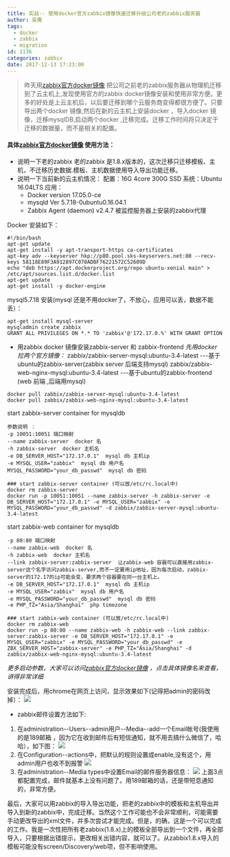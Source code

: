 ```yaml
---
title: 实战-- 使用docker官方zabbix镜像快速迁移升级公司老的zabbix服务器
author: 吴鹰
tags:
  - docker
  - zabbix
  - migration
id: 1136
categories: zabbix
date: 2017-12-13 17:23:00
---
```

> 昨天用[zabbix官方docker镜像](https://hub.docker.com/u/zabbix/) 把公司之前老的zabbix服务器从物理机迁移到了云主机上,发现使用官方的zabbix docker镜像安装和使用非常方便。更多的好处是上云主机后，以后要迁移到哪个云服务商变得都很方便了。只要导出两个docker 镜像,然后在新的云主机上安装docker ，导入docker 镜像，迁移mysqlDB,启动两个docker ,迁移完成。迁移工作时间将只决定于迁移的数据量，而不是相关的配置。

#### 具体[zabbix官方docker镜像](https://hub.docker.com/u/zabbix/) 使用方法：
* 说明一下老的zabbix
  老的zabbix 是1.8.x版本的，这次迁移只迁移模板、主机，不迁移历史数据.模板、主机数据使用导入导出功能迁移。
* 说明一下当前新的云主机情况：
配置：16G 4core 300G SSD
系统：Ubuntu 16.04LTS
应用：
  - Docker version 17.05.0-ce
  - mysqld  Ver 5.7.18-0ubuntu0.16.04.1
  - Zabbix Agent (daemon) v2.4.7  被监控服务器上安装的zabbix代理 

Docker 安装如下：
```
#!/bin/bash
apt-get update
apt-get install -y apt-transport-https ca-certificates
apt-key adv --keyserver hkp://p80.pool.sks-keyservers.net:80 --recv-keys 58118E89F3A912897C070ADBF76221572C52609D
echo "deb https://apt.dockerproject.org/repo ubuntu-xenial main" > /etc/apt/sources.list.d/docker.list
apt-get update
apt-get install -y docker-engine
```

mysql5.7.18 安装(mysql 还是不用docker了，不放心，应用可以丢，数据不能丢）：
```
apt-get install mysql-server
mysqladmin create zabbix
GRANT ALL PRIVILEGES ON *.* TO 'zabbix'@'172.17.0.%' WITH GRANT OPTION
```

* 用zabbix docker 镜像安装zabbix-server 和 zabbix-frontend
*先用docker 拉两个官方镜像：*
zabbix/zabbix-server-mysql:ubuntu-3.4-latest  ---基于ubuntu的zabbix-server(zabbix server 后端支持mysql)
zabbix/zabbix-web-nginx-mysql:ubuntu-3.4-latest  ---基于ubuntu的zabbix-frontend (web 前端 ,后端用mysql)

```
docker pull zabbix/zabbix-server-mysql:ubuntu-3.4-latest
docker pull zabbix/zabbix-web-nginx-mysql:ubuntu-3.4-latest
```
start zabbix-server container for mysqldb
```
参数说明 ：
-p 10051:10051 端口映射
--name zabbix-server  docker 名
-h zabbix-server  docker 主机名
-e DB_SERVER_HOST="172.17.0.1"  mysql db 主机ip
-e MYSQL_USER="zabbix"  mysql db 用户名
MYSQL_PASSWORD="your_db_passwd"  mysql db 密码

### start zabbix-server container (可以放/etc/rc.local中)
docker rm zabbix-server
docker run -p 10051:10051 --name zabbix-server -h zabbix-server -e DB_SERVER_HOST="172.17.0.1" -e MYSQL_USER="zabbix" -e MYSQL_PASSWORD="your_db_passwd" -d zabbix/zabbix-server-mysql:ubuntu-3.4-latest
```
start zabbix-web container for mysqldb
```
-p 80:80 端口映射
--name zabbix-web  docker 名
-h zabbix-web  docker 主机名
--link zabbix-server:zabbix-server  让zabbix-web 容器可以直接用zabbix-server这个名字访问zabbix-server,而不一定要用ip地址，因为每次启动，zabbix-server的172.17的ip可能会变，要求两个容器要在同一台主机上。
-e DB_SERVER_HOST="172.17.0.1"  mysql db 主机ip
-e MYSQL_USER="zabbix"  mysql db 用户名
-e MYSQL_PASSWORD="your_db_passwd"  mysql db 密码
-e PHP_TZ="Asia/Shanghai"  php timezone

### start zabbix-web container (可以放/etc/rc.local中)
docker rm zabbix-web
docker run -p 80:80 --name zabbix-web -h zabbix-web --link zabbix-server:zabbix-server -e DB_SERVER_HOST="172.17.0.1" -e MYSQL_USER="zabbix" -e MYSQL_PASSWORD="your_db_passwd" -e ZBX_SERVER_HOST="zabbix-server" -e PHP_TZ="Asia/Shanghai" -d zabbix/zabbix-web-nginx-mysql:ubuntu-3.4-latest
```
*更多启动参数，大家可以访问[zabbix官方docker镜像](https://hub.docker.com/u/zabbix/) ，点击具体镜像名来查看，讲得非常详细*

安装完成后，用chrome在网页上访问，显示效果如下(记得把admin的密码改掉）：
![](/images/2017-12-14-10-12-40.png)

- zabbix邮件设置方法如下:
1. 在administration--Users--admin用户--Media--add一个Email帐号(我使用的是189邮箱 ，因为它在收到邮件后有短信通知，就不用去搞什么微信了，哈哈），如下图：
![](/images/2017-12-21-11-25-01.png)
2. 在Configuration--actions中，把默认的规则设置成enable,没有这个，用admin用户也收不到报警
![](/images/2017-12-21-11-29-01.png)
3. 在administration--Media types中设置Email的邮件服务器信息：
![](/images/2017-12-21-11-31-04.png)
上面3点都配置完成，邮件就基本上没有问题了。用189邮箱的话，还是带短息通知的，非常方便。

最后，大家可以用zabbix的导入导出功能，把老的zabbix中的模板和主机导出并导入到新的zabbix中，完成迁移。当然这个工作可能也不会非常顺利，可能需要手动更改导出的xml文件，并多次尝试才能完成。但是，的确，这是一个可以完成的工作。我是一次性把所有老zabbix(1.8.x)上的模板全部导出到一个文件，再全部导入，只要根据出错提示，更改相关出错内容，就可以了。从zabbix1.8.x导入的模板可能没有screen/Discovery/web项，但不影响使用。